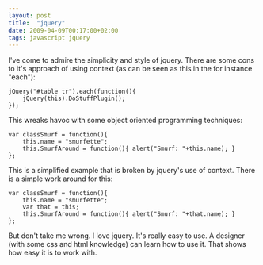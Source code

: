 ```yaml
---
layout: post
title:  "jquery"
date: 2009-04-09T00:17:00+02:00
tags: javascript jquery
---
```


I've come to admire the simplicity and style of jquery. There are some cons to it's approach of using context (as can be seen as this in the for instance "each"):

```
jQuery("#table tr").each(function(){
    jQuery(this).DoStuffPlugin();
});
```

This wreaks havoc with some object oriented programming techniques:

```
var classSmurf = function(){
    this.name = "smurfette";
    this.SmurfAround = function(){ alert("Smurf: "+this.name); }
};
```

This is a simplified example that is broken by jquery's use of context. There is a simple work around for this:

```
var classSmurf = function(){
    this.name = "smurfette";
    var that = this;
    this.SmurfAround = function(){ alert("Smurf: "+that.name); }
};
```

But don't take me wrong. I love jquery. It's really easy to use. A designer (with some css and html knowledge) can learn how to use it. That shows how easy it is to work with.
